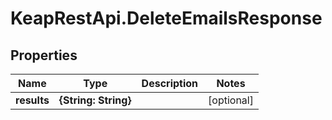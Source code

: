 # KeapRestApi.DeleteEmailsResponse

## Properties

Name | Type | Description | Notes
------------ | ------------- | ------------- | -------------
**results** | **{String: String}** |  | [optional] 


